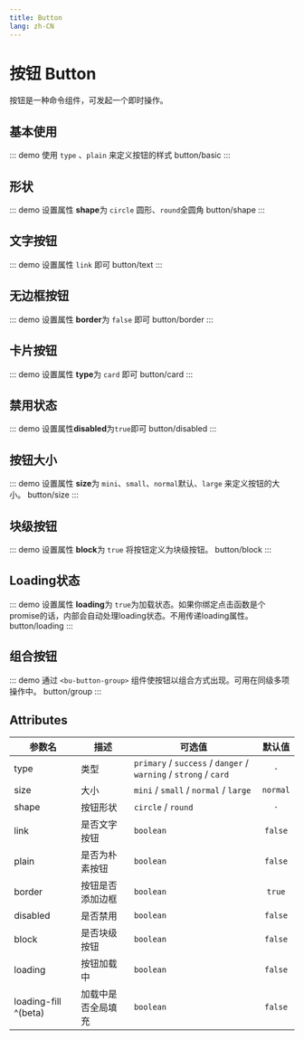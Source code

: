 ```yaml
---
title: Button
lang: zh-CN
---
```


# 按钮 Button
按钮是一种命令组件，可发起一个即时操作。

## 基本使用

::: demo 使用 `type` 、`plain` 来定义按钮的样式
button/basic
:::

## 形状
::: demo 设置属性 **shape**为 `circle` 圆形、`round`全圆角
button/shape
:::

## 文字按钮
::: demo 设置属性 `link` 即可
button/text
:::

## 无边框按钮
::: demo 设置属性 **border**为 `false` 即可
button/border
:::

## 卡片按钮
::: demo 设置属性 **type**为 `card` 即可
button/card
:::


## 禁用状态
::: demo 设置属性**disabled**为`true`即可
button/disabled
:::


## 按钮大小
::: demo 设置属性 **size**为 `mini`、`small`、`normal`默认、`large` 来定义按钮的大小。
button/size
:::



## 块级按钮

::: demo 设置属性 **block**为 `true` 将按钮定义为块级按钮。
button/block
:::

## Loading状态

::: demo 设置属性 **loading**为 `true`为加载状态。如果你绑定点击函数是个promise的话，内部会自动处理loading状态。不用传递loading属性。
button/loading
:::


## 组合按钮

::: demo 通过 `<bu-button-group>` 组件使按钮以组合方式出现。可用在同级多项操作中。
button/group
:::


## Attributes
|参数名|描述|可选值|默认值|
|-------|-------|---|:---:|
|type|类型| `primary` / `success` / `danger` / `warning` / `strong` / `card` |`-`|
|size|大小|`mini` / `small` / `normal` / `large`   | `normal` |
|shape|按钮形状|`circle` / `round`|`-`|
|link|是否文字按钮|`boolean`|`false`|
|plain|是否为朴素按钮|`boolean`|`false`|
|border|按钮是否添加边框|`boolean`|`true`|
|disabled|是否禁用|`boolean`|`false`|
|block|是否块级按钮|`boolean`|`false`|
|loading|按钮加载中|`boolean`|`false`|
|loading-fill ^(beta)|加载中是否全局填充|`boolean`|`false`|


